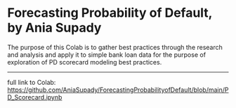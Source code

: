 # Forecasting Probability of Default, by Ania Supady
The purpose of this Colab is to gather best practices through the research and analysis and apply it to simple bank loan data for the purpose of exploration of PD scorecard modeling best practices.

-----

full link to Colab: https://github.com/AniaSupady/ForecastingProbabilityofDefault/blob/main/PD_Scorecard.ipynb
